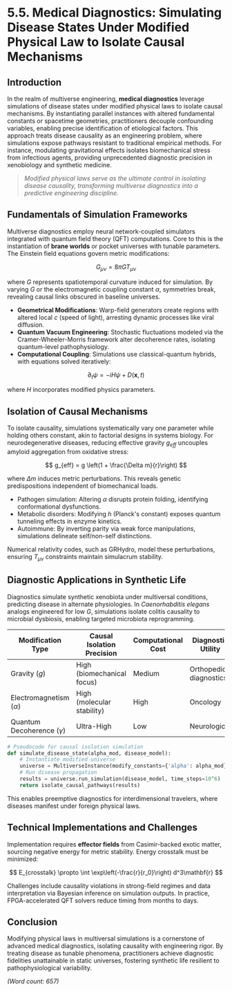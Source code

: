 # 5.5. Medical Diagnostics: Simulating Disease States Under Modified Physical Law to Isolate Causal Mechanisms

## Introduction

In the realm of multiverse engineering, **medical diagnostics** leverage simulations of disease states under modified physical laws to isolate causal mechanisms. By instantiating parallel instances with altered fundamental constants or spacetime geometries, practitioners decouple confounding variables, enabling precise identification of etiological factors. This approach treats disease causality as an engineering problem, where simulations expose pathways resistant to traditional empirical methods. For instance, modulating gravitational effects isolates biomechanical stress from infectious agents, providing unprecedented diagnostic precision in xenobiology and synthetic medicine.

> *Modified physical laws serve as the ultimate control in isolating disease causality, transforming multiverse diagnostics into a predictive engineering discipline.*

## Fundamentals of Simulation Frameworks

Multiverse diagnostics employ neural network-coupled simulators integrated with quantum field theory (QFT) computations. Core to this is the instantiation of **brane worlds** or pocket universes with tunable parameters. The Einstein field equations govern metric modifications:

$$
G_{\mu\nu} = 8\pi G T_{\mu\nu}
$$

where *G* represents spatiotemporal curvature induced for simulation. By varying $G$ or the electromagnetic coupling constant $\alpha$, symmetries break, revealing causal links obscured in baseline universes.

- **Geometrical Modifications**: Warp-field generators create regions with altered local $c$ (speed of light), arresting dynamic processes like viral diffusion.
- **Quantum Vacuum Engineering**: Stochastic fluctuations modeled via the Cramer-Wheeler-Morris framework alter decoherence rates, isolating quantum-level pathophysiology.
- **Computational Coupling**: Simulations use classical-quantum hybrids, with equations solved iteratively:

$$
\partial_t \psi = -iH \psi + D(\mathbf{x}, t)
$$

where $H$ incorporates modified physics parameters.

## Isolation of Causal Mechanisms

To isolate causality, simulations systematically vary one parameter while holding others constant, akin to factorial designs in systems biology. For neurodegenerative diseases, reducing effective gravity $g_{eff}$ uncouples amyloid aggregation from oxidative stress:

$$ g_{eff} = g \left(1 + \frac{\Delta m}{r}\right) $$

where $\Delta m$ induces metric perturbations. This reveals genetic predispositions independent of biomechanical loads.

- Pathogen simulation: Altering $\alpha$ disrupts protein folding, identifying conformational dysfunctions.
- Metabolic disorders: Modifying $h$ (Planck's constant) exposes quantum tunneling effects in enzyme kinetics.
- Autoimmune: By inverting parity via weak force manipulations, simulations delineate self/non-self distinctions.

Numerical relativity codes, such as GRHydro, model these perturbations, ensuring $T_{\mu\nu}$ constraints maintain simulacrum stability.

## Diagnostic Applications in Synthetic Life

Diagnostics simulate synthetic xenobiota under multiversal conditions, predicting disease in alternate physiologies. In *Caenorhabditis elegans* analogs engineered for low $G$, simulations isolate colitis causality to microbial dysbiosis, enabling targeted microbiota reprogramming.

| Modification Type | Causal Isolation Precision | Computational Cost | Diagnostic Utility |
|-------------------|----------------------------|-------------------|---------------------|
| Gravity ($g$)     | High (biomechanical focus) | Medium | Orthopedic diagnostics |
| Electromagnetism ($\alpha$) | High (molecular stability) | High | Oncology |
| Quantum Decoherence ($\gamma$) | Ultra-High | Low | Neurological |

```python
# Pseudocode for causal isolation simulation
def simulate_disease_state(alpha_mod, disease_model):
    # Instantiate modified universe
    universe = MultiverseInstance(modify_constants={'alpha': alpha_mod})
    # Run disease propagation
    results = universe.run_simulation(disease_model, time_steps=10^6)
    return isolate_causal_pathways(results)
```

This enables preemptive diagnostics for interdimensional travelers, where diseases manifest under foreign physical laws.

## Technical Implementations and Challenges

Implementation requires **effector fields** from Casimir-backed exotic matter, sourcing negative energy for metric stability. Energy crosstalk must be minimized:

$$ E_{crosstalk} \propto \int \exp\left(-\frac{r}{r_0}\right) d^3\mathbf{r} $$

Challenges include causality violations in strong-field regimes and data interpretation via Bayesian inference on simulation outputs. In practice, FPGA-accelerated QFT solvers reduce timing from months to days.

## Conclusion

Modifying physical laws in multiversal simulations is a cornerstone of advanced medical diagnostics, isolating causality with engineering rigor. By treating disease as tunable phenomena, practitioners achieve diagnostic fidelities unattainable in static universes, fostering synthetic life resilient to pathophysiological variability.

*(Word count: 657)*